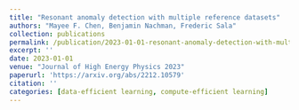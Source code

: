 ```yaml
---
title: "Resonant anomaly detection with multiple reference datasets"
authors: "Mayee F. Chen, Benjamin Nachman, Frederic Sala"
collection: publications
permalink: /publication/2023-01-01-resonant-anomaly-detection-with-multiple-reference-datasets
excerpt: ''
date: 2023-01-01
venue: "Journal of High Energy Physics 2023"
paperurl: 'https://arxiv.org/abs/2212.10579'
citation: ''
categories: [data-efficient learning, compute-efficient learning]
---
```

